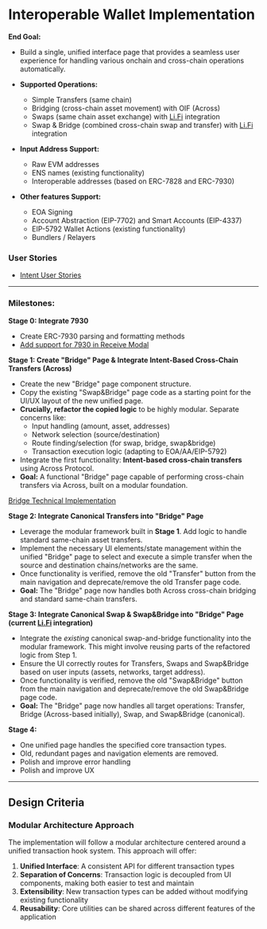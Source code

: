 # Interoperable Wallet Implementation

**End Goal:**

- Build a single, unified interface page that provides a seamless user experience for handling various onchain and cross-chain operations automatically.

- **Supported Operations:**

  - Simple Transfers (same chain)
  - Bridging (cross-chain asset movement) with OIF (Across)
  - Swaps (same chain asset exchange) with [Li.Fi](http://Li.Fi) integration
  - Swap & Bridge (combined cross-chain swap and transfer) with [Li.Fi](http://Li.Fi) integration

- **Input Address Support:**

  - Raw EVM addresses
  - ENS names (existing functionality)
  - Interoperable addresses (based on ERC-7828 and ERC-7930)

- **Other features Support:**
  - EOA Signing
  - Account Abstraction (EIP-7702) and Smart Accounts (EIP-4337)
  - EIP-5792 Wallet Actions (existing functionality)
  - Bundlers / Relayers

### User Stories

- [Intent User Stories](./intent-user-stories.md)

---

### **Milestones:**

**Stage 0: Integrate 7930**

- Create ERC-7930 parsing and formatting methods
- [Add support for 7930 in Receive Modal](./tech-implementations/receive-modal.md)

**Stage 1: Create "Bridge" Page & Integrate Intent-Based Cross-Chain Transfers (Across)**

- Create the new "Bridge" page component structure.
- Copy the existing "Swap&Bridge" page code as a starting point for the UI/UX layout of the new unified page.
- **Crucially, refactor the copied logic** to be highly modular. Separate concerns like:
  - Input handling (amount, asset, addresses)
  - Network selection (source/destination)
  - Route finding/selection (for swap, bridge, swap&bridge)
  - Transaction execution logic (adapting to EOA/AA/EIP-5792)
- Integrate the first functionality: **Intent-based cross-chain transfers** using Across Protocol.
- **Goal:** A functional "Bridge" page capable of performing cross-chain transfers via Across, built on a modular foundation.

[Bridge Technical Implementation](./tech-implementations/bridge-implementation.md)

**Stage 2: Integrate Canonical Transfers into "Bridge" Page**

- Leverage the modular framework built in **Stage 1**. Add logic to handle standard same-chain asset transfers.
- Implement the necessary UI elements/state management within the unified "Bridge" page to select and execute a simple transfer when the source and destination chains/networks are the same.
- Once functionality is verified, remove the old "Transfer" button from the main navigation and deprecate/remove the old Transfer page code.
- **Goal:** The "Bridge" page now handles both Across cross-chain bridging and standard same-chain transfers.


**Stage 3: Integrate Canonical Swap & Swap&Bridge into "Bridge" Page (current [Li.Fi](http://Li.Fi) integration)**

- Integrate the _existing_ canonical swap-and-bridge functionality into the modular framework. This might involve reusing parts of the refactored logic from Step 1.
- Ensure the UI correctly routes for Transfers, Swaps and Swap&Bridge based on user inputs (assets, networks, target address).
- Once functionality is verified, remove the old "Swap&Bridge" button from the main navigation and deprecate/remove the old Swap&Bridge page code.
- **Goal:** The "Bridge" page now handles all target operations: Transfer, Bridge (Across-based initially), Swap, and Swap&Bridge (canonical).


**Stage 4:**

- One unified page handles the specified core transaction types.
- Old, redundant pages and navigation elements are removed.
- Polish and improve error handling
- Polish and improve UX

---

## Design Criteria

### Modular Architecture Approach

The implementation will follow a modular architecture centered around a unified transaction hook system. This approach will offer:

1. **Unified Interface**: A consistent API for different transaction types
2. **Separation of Concerns**: Transaction logic is decoupled from UI components, making both easier to test and maintain
3. **Extensibility**: New transaction types can be added without modifying existing functionality
4. **Reusability**: Core utilities can be shared across different features of the application
